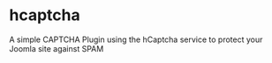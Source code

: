 # hcaptcha
A simple CAPTCHA Plugin using the hCaptcha service to protect your Joomla site against SPAM
